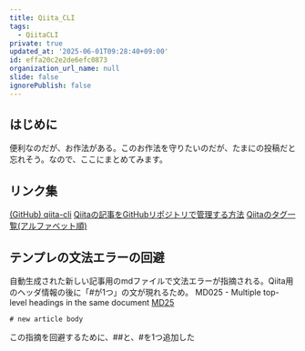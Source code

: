 ```yaml
---
title: Qiita_CLI
tags:
  - QiitaCLI
private: true
updated_at: '2025-06-01T09:28:40+09:00'
id: effa20c2e2de6efc0873
organization_url_name: null
slide: false
ignorePublish: false
---
```

## はじめに

便利なのだが、お作法がある。このお作法を守りたいのだが、たまにの投稿だと忘れそう。なので、ここにまとめてみます。

## リンク集
[(GitHub) qiita-cli](https://github.com/increments/qiita-cli)
[Qiitaの記事をGitHubリポジトリで管理する方法](https://qiita.com/Qiita/items/32c79014509987541130)
[Qiitaのタグ一覧(アルファベット順)](https://qiita.com/j5c8k6m8/items/5601e2f8fbe16887de68)

## テンプレの文法エラーの回避

自動生成された新しい記事用のmdファイルで文法エラーが指摘される。Qiita用のヘッダ情報の後に「#が1つ」の文が現れるため。
MD025 - Multiple top-level headings in the same document [MD25](https://github.com/DavidAnson/markdownlint/blob/v0.37.4/doc/md025.md)

``` Qiita CLIのテンプレ
# new article body
```

この指摘を回避するために、##と、#を1つ追加した
